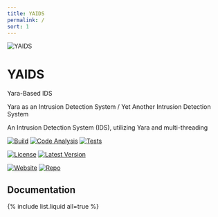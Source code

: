 ```yaml
---
title: YAIDS
permalink: /
sort: 1
---
```

![YAIDS](/yaids.png)
# YAIDS

Yara-Based IDS

Yara as an Intrusion Detection System / Yet Another Intrusion Detection System

An Intrusion Detection System (IDS), utilizing Yara and multi-threading

[![Build](https://github.com/wrayjustin/yaids/workflows/Build/badge.svg)](https://github.com/wrayjustin/yaids/actions?query=workflow%3ABuild)
[![Code Analysis](https://github.com/wrayjustin/yaids/workflows/Code%20Analysis/badge.svg)](https://github.com/wrayjustin/yaids/actions?query=workflow%3A%22Code+Analysis%22)
[![Tests](https://github.com/wrayjustin/yaids/workflows/Tests/badge.svg)](https://github.com/wrayjustin/yaids/actions?query=workflow%3ATests)

[![License](https://img.shields.io/github/license/wrayjustin/yaids?label=License&color=success)](https://github.com/wrayjustin/yaids/blob/main/COPYING)
[![Latest Version](https://img.shields.io/github/v/tag/wrayjustin/yaids?label=Latest%20Version)](https://github.com/wrayjustin/yaids/tags)

[![Website](https://img.shields.io/badge/Website-yaids.io-success)](https://yaids.io)
[![Repo](https://img.shields.io/badge/Repo-yaids/main-success)](https://github.com/wrayjustin/yaids/)

## Documentation
{% include list.liquid all=true %}
